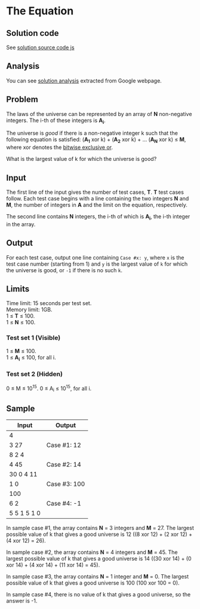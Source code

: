 # The Equation

## Solution code

See [solution source code js](/Round%20G/The%20Equation/solution.js)

## Analysis

You can see [solution analysis](/Round%20G/The%20Equation/analysis.md) extracted from Google webpage.

## Problem

The laws of the universe can be represented by an array of **N** non-negative integers. The i-th of these integers is **A<sub>i</sub>**.

The universe is _good_ if there is a non-negative integer k such that the following equation is satisfied: (**A<sub>1</sub>** xor k) + (**A<sub>2</sub>** xor k) + ... (**A<sub>N</sub>** xor k) ≤ **M**, where xor denotes the [bitwise exclusive or](https://en.wikipedia.org/wiki/Bitwise_operation#XOR).

What is the largest value of k for which the universe is good?

## Input

The first line of the input gives the number of test cases, **T**. **T** test cases follow. Each test case begins with a line containing the two integers **N** and **M**, the number of integers in **A** and the limit on the equation, respectively.

The second line contains **N** integers, the i-th of which is **A<sub>i</sub>**, the i-th integer in the array.

## Output

For each test case, output one line containing `Case #x: y`, where `x` is the test case number (starting from 1) and `y` is the largest value of `k` for which the universe is good, or `-1` if there is no such `k`.

## Limits

Time limit: 15 seconds per test set.<br>
Memory limit: 1GB.<br>
1 ≤ **T** ≤ 100.<br>
1 ≤ **N** ≤ 100.

### Test set 1 (Visible)

1 ≤ **M** ≤ 100.<br>
1 ≤ **A<sub>i</sub>** ≤ 100, for all i.

### Test set 2 (Hidden)

0 ≤ M ≤ 10<sup>15</sup>.
0 ≤ A<sub>i</sub> ≤ 10<sup>15</sup>, for all i.

## Sample

| Input       | Output       |
| ----------- | ------------ |
| 4           |              |
| 3 27        | Case #1: 12  |
| 8 2 4       |              |
| 4 45        | Case #2: 14  |
| 30 0 4 11   |              |
| 1 0         | Case #3: 100 |
| 100         |              |
| 6 2         | Case #4: -1  |
| 5 5 1 5 1 0 |              |

In sample case #1, the array contains **N** = 3 integers and **M** = 27. The largest possible value of k that gives a good universe is 12 ((8 xor 12) + (2 xor 12) + (4 xor 12) = 26).

In sample case #2, the array contains **N** = 4 integers and **M** = 45. The largest possible value of k that gives a good universe is 14 ((30 xor 14) + (0 xor 14) + (4 xor 14) + (11 xor 14) = 45).

In sample case #3, the array contains **N** = 1 integer and **M** = 0. The largest possible value of k that gives a good universe is 100 (100 xor 100 = 0).

In sample case #4, there is no value of k that gives a good universe, so the answer is -1.
